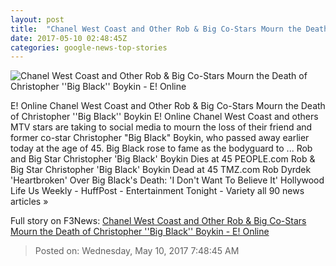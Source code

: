 ```yaml
---
layout: post
title:  "Chanel West Coast and Other Rob & Big Co-Stars Mourn the Death of Christopher ''Big Black'' Boykin - E! Online"
date: 2017-05-10 02:48:45Z
categories: google-news-top-stories
---
```


![Chanel West Coast and Other Rob & Big Co-Stars Mourn the Death of Christopher ''Big Black'' Boykin - E! Online](http://akns-images.eonline.com/eol_images/Entire_Site/201749/rs_600x600-170509185551-600.Christopher-Big-Black-Boykin-Chelsea-Chanel-CC-Dudley.ms.050917.jpg?downsize=450:*&crop=450:350;left,top)

E! Online Chanel West Coast and Other Rob & Big Co-Stars Mourn the Death of Christopher ''Big Black'' Boykin E! Online Chanel West Coast and others MTV stars are taking to social media to mourn the loss of their friend and former co-star Christopher "Big Black" Boykin, who passed away earlier today at the age of 45. Big Black rose to fame as the bodyguard to ... Rob and Big Star Christopher 'Big Black' Boykin Dies at 45 PEOPLE.com Rob & Big Star Christopher 'Big Black' Boykin Dead at 45 TMZ.com Rob Dyrdek 'Heartbroken' Over Big Black's Death: 'I Don't Want To Believe It' Hollywood Life Us Weekly - HuffPost - Entertainment Tonight - Variety all 90 news articles »


Full story on F3News: [Chanel West Coast and Other Rob & Big Co-Stars Mourn the Death of Christopher ''Big Black'' Boykin - E! Online](http://www.f3nws.com/n/gpGjdG)

> Posted on: Wednesday, May 10, 2017 7:48:45 AM

